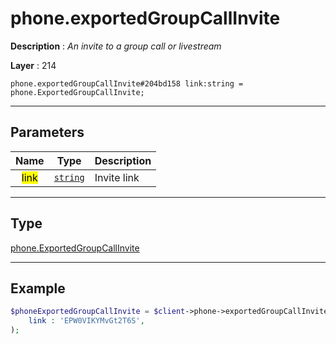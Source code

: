 # phone.exportedGroupCallInvite

**Description** : *An invite to a group call or livestream*

**Layer** : 214

```tl
phone.exportedGroupCallInvite#204bd158 link:string = phone.ExportedGroupCallInvite;
```

---

## Parameters

| Name | Type | Description |
| :---: | :---: | :--- |
| <mark>link</mark> | [`string`](type/string) | Invite link |

---

## Type

[phone.ExportedGroupCallInvite](type/phone.ExportedGroupCallInvite)

---

## Example

```php
$phoneExportedGroupCallInvite = $client->phone->exportedGroupCallInvite(
	link : 'EPW0VIKYMvGt2T6S',
);
```